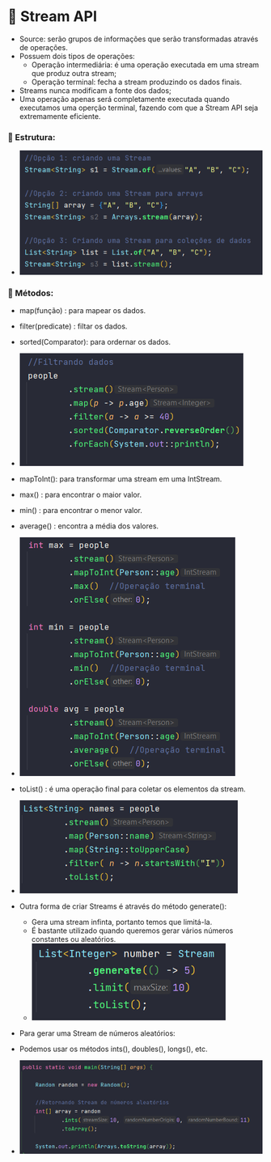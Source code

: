 # :memo: Stream API

- Source: serão grupos de informações que serão transformadas através de operações.
- Possuem dois tipos de operações:
  - Operação  intermediária: é uma operação executada em uma stream que produz outra stream;
  - Operação terminal: fecha a stream produzindo os dados finais.
- Streams nunca modificam a fonte dos dados;
- Uma operação apenas será completamente executada quando executamos uma operção terminal, fazendo com que a Stream API seja extremamente eficiente.


### :pushpin: Estrutura:

- ![img.png](img/img.png)

### :pushpin: Métodos:
- map(função) : para mapear os dados.
- filter(predicate) : filtar os dados.
- sorted(Comparator): para ordernar os dados.

- ![img_1.png](img/img_1.png)

- mapToInt(): para transformar uma stream em uma IntStream.
- max() : para encontrar o maior valor.
- min() : para encontrar o menor valor.
- average() :  encontra a média dos valores.
- ![img_2.png](img/img_2.png)

- toList() : é uma operação final para coletar os elementos da stream.
- ![img_3.png](img/img_3.png)

- Outra forma de criar Streams é através do método generate():
  - Gera uma stream infinta, portanto temos que limitá-la.
  - É bastante utilizado quando queremos gerar vários números constantes ou aleatórios.
  - ![img_4.png](img_4.png)

- Para gerar uma Stream de números aleatórios:
- Podemos usar os métodos ints(), doubles(), longs(), etc.
- ![img_5.png](img_5.png)
